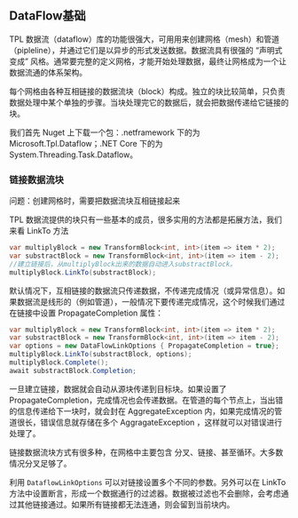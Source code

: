 ## DataFlow基础

TPL 数据流（dataflow）库的功能很强大，可用用来创建网格（mesh）和管道（pipleline），并通过它们是以异步的形式发送数据。数据流具有很强的 “声明式变成” 风格。通常要完整的定义网格，才能开始处理数据，最终让网格成为一个让数据流通的体系架构。

每个网格由各种互相链接的数据流块（block）构成。独立的块比较简单，只负责数据处理中某个单独的步骤。当块处理完它的数据后，就会把数据传递给它链接的块。

我们首先 Nuget 上下载一个包：.netframework 下的为 Microsoft.Tpl.Dataflow；.NET Core 下的为 System.Threading.Task.Dataflow。

### 链接数据流块

问题：创建网格时，需要把数据流块互相链接起来

TPL 数据流提供的块只有一些基本的成员，很多实用的方法都是拓展方法，我们来看 LinkTo 方法

```c#
var multiplyBlock = new TransformBlock<int, int>(item => item * 2);
var substractBlock = new TransformBlock<int, int>(item => item - 2);
//建立链接后，从multiplyBlock出来的数据自动进入substractBlock。
multiplyBlock.LinkTo(substractBlock);
```

默认情况下，互相链接的数据流只传递数据，不传递完成情况（或异常信息）。如果数据流是线形的（例如管道），一般情况下要传递完成情况，这个时候我们通过在链接中设置 PropagateCompletion 属性：

```C#
var multiplyBlock = new TransformBlock<int, int>(item => item * 2);
var substractBlock = new TransformBlock<int, int>(item => item - 2);
var options = new DataFlowLinkOptions { PropagateCompletion = true};
multiplyBlock.LinkTo(substractBlock, options);
multiplyBlock.Complete();
await substractBlock.Completion;
```

一旦建立链接，数据就会自动从源块传递到目标块。如果设置了 PropagateCompletion，完成情况也会传递数据。在管道的每个节点上，当出错的信息传递给下一块时，就会封在 AggregateException 内，如果完成情况的管道很长，错误信息就存储在多个 AggragateException ，这样就可以对错误进行处理了。

链接数据流块方式有很多种，在网格中主要包含 分叉、链接、甚至循环。大多数情况分叉足够了。

利用 `DataflowLinkOptions` 可以对链接设置多个不同的参数。另外可以在 LinkTo 方法中设置断言，形成一个数据通行的过滤器。数据被过滤也不会删除，会考虑通过其他链接通过。如果所有链接都无法连通，则会留到当前块内。